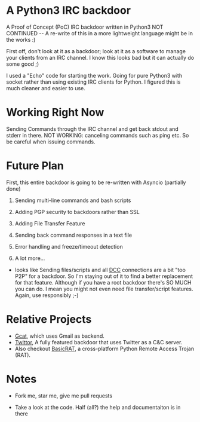 # A Python3 IRC backdoor
A Proof of Concept (PoC) IRC backdoor written in Python3
NOT CONTINUED -- A re-write of this in a more lightweight language might be in the works :) 

First off, don't look at it as a backdoor; look at it as a software to manage your clients from an IRC channel. I know this looks bad but it can actually do some good ;)

I used a "Echo" code for starting the work. Going for pure Python3 with socket rather than using existing IRC clients for Python. I figured this is much cleaner and easier to use.

# Working Right Now

Sending Commands through the IRC channel and get back stdout and stderr in there. 
NOT WORKING: canceling commands such as ping etc. So be careful when issuing commands.

# Future Plan

First, this entire backdoor is going to be re-written with Asyncio (partially done)

1) Sending multi-line commands and bash scripts

2) Adding PGP security to backdoors rather than SSL

3) Adding File Transfer Feature

4) Sending back command responses in a text file

5) Error handling and freeze/timeout detection

5) A lot more... 

* looks like Sending files/scripts and all [DCC](https://en.wikipedia.org/wiki/Direct_Client-to-Client) connections are a bit "too P2P" for a backdoor. So I'm staying out of it to find a better replacement for that feature. Although if you have a root backdoor there's SO MUCH you can do. I mean you might not even need file transfer/script features. Again, use responsibly ;-)

# Relative Projects

* [Gcat](https://github.com/byt3bl33d3r/gcat), which uses Gmail as backend.
* [Twittor](https://github.com/PaulSec/twittor), A fully featured backdoor that uses Twitter as a C&C server.
* Also checkout [BasicRAT](https://github.com/vesche/basicRAT), a cross-platform Python Remote Access Trojan (RAT).

# Notes

* Fork me, star me, give me pull requests

* Take a look at the code. Half (all?) the help and documentaiton is in there
